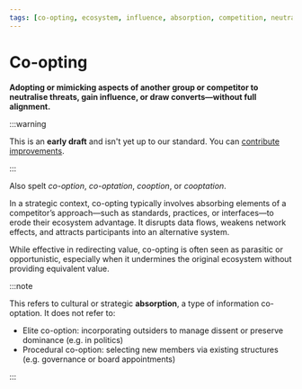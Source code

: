 ```yaml
---
tags: [co-opting, ecosystem, influence, absorption, competition, neutralization, standards, ecosystem control]
---
```


# Co-opting

**Adopting or mimicking aspects of another group or competitor to neutralise threats, gain influence, or draw converts—without full alignment.**

:::warning

This is an **early draft** and isn't yet up to our standard.
You can [contribute improvements](https://github.com/dave1010/wardley-leadership-strategies).

:::



Also spelt <em>co-option</em>, <em>co-optation</em>, <em>cooption</em>, or <em>cooptation</em>.

In a strategic context, co-opting typically involves absorbing elements of a competitor’s approach—such as standards, practices, or interfaces—to erode their ecosystem advantage. It disrupts data flows, weakens network effects, and attracts participants into an alternative system. 

While effective in redirecting value, co-opting is often seen as parasitic or opportunistic, especially when it undermines the original ecosystem without providing equivalent value.

:::note

This refers to cultural or strategic **absorption**, a type of information co-optation. It does not refer to:

- Elite co-option: incorporating outsiders to manage dissent or preserve dominance (e.g. in politics)
- Procedural co-option: selecting new members via existing structures (e.g. governance or board appointments)

:::
